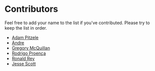 # Contributors

Feel free to add your name to the list if you've contributed.
Please try to keep the list in order.

* [Adam Pitzele](http://github.com/apitzele)
* [Andre](http://github.com/andremw)
* [Gregory McQuillan](http://github.com/hk0i)
* [Rodrigo Proença](http://github.com/rproenca)
* [Ronald Rey](http://github.com/reyronald)
* [Jesse Scott](http://github.com/JesseScott)
